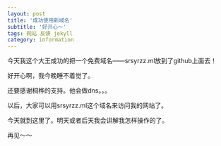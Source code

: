 ```yaml
---
layout: post
title: '成功使用新域名'
subtitle: '好开心～'
tags: 网站 反馈 jekyll
category: information
---
```

今天我这个大王成功的把一个免费域名——srsyrzz.ml放到了github上面去！  
  
好开心啊，我今晚睡不着觉了。  
  
还要感谢桐桦的支持。他会做dns。。。  
  
以后，大家可以用srsyrzz.ml这个域名来访问我的网站了。  
  
今天就到这里了。明天或者后天我会讲解我怎样操作的了。  
  
再见～～
